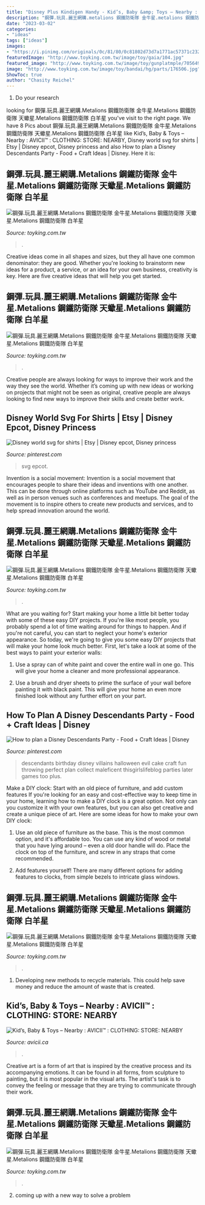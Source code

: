```yaml
---
title: "Disney Plus Kündigen Handy - Kid’s, Baby &amp; Toys – Nearby : Avicii™ : Clothing: Store: Nearby"
description: "鋼彈.玩具.麗王網購.metalions 鋼鐵防衛隊 金牛星.metalions 鋼鐵防衛隊 天蠍星.metalions 鋼鐵防衛隊 白羊星"
date: "2023-03-02"
categories:
- "ideas"
tags: ["ideas"]
images:
- "https://i.pinimg.com/originals/0c/81/80/0c81802d73d7a1771ac57371c2326364.png"
featuredImage: "http://www.toyking.com.tw/image/toy/gaia/104.jpg"
featured_image: "http://www.toyking.com.tw/image/toy/gunplatmple/705649.jpg"
image: "http://www.toyking.com.tw/image/toy/bandai/hg/parts/176506.jpg"
ShowToc: true
author: "Chasity Reichel"
---
```



1. Do your research

	

		
looking for 鋼彈.玩具.麗王網購.Metalions 鋼鐵防衛隊 金牛星.Metalions 鋼鐵防衛隊 天蠍星.Metalions 鋼鐵防衛隊 白羊星 you've visit to the right page. We have 8 Pics about 鋼彈.玩具.麗王網購.Metalions 鋼鐵防衛隊 金牛星.Metalions 鋼鐵防衛隊 天蠍星.Metalions 鋼鐵防衛隊 白羊星 like Kid’s, Baby &amp; Toys – Nearby : AVICII™ : CLOTHING: STORE: NEARBY, Disney world svg for shirts | Etsy | Disney epcot, Disney princess and also How to plan a Disney Descendants Party - Food + Craft Ideas | Disney. Here it is:
		
    
## 鋼彈.玩具.麗王網購.Metalions 鋼鐵防衛隊 金牛星.Metalions 鋼鐵防衛隊 天蠍星.Metalions 鋼鐵防衛隊 白羊星

<img loading=lazy src="http://www.toyking.com.tw/image/toy/3m/softback/02602.jpg" onerror="this.onerror=null;this.src='https://tse1.mm.bing.net/th?id=OIP.47Sdu-urKnWCd7fP0RHvLgAAAA&amp;pid=15.1';" alt="鋼彈.玩具.麗王網購.Metalions 鋼鐵防衛隊 金牛星.Metalions 鋼鐵防衛隊 天蠍星.Metalions 鋼鐵防衛隊 白羊星">

_Source: toyking.com.tw_

>. 

	

Creative ideas come in all shapes and sizes, but they all have one common denominator: they are good. Whether you're looking to brainstorm new ideas for a product, a service, or an idea for your own business, creativity is key. Here are five creative ideas that will help you get started.

    
## 鋼彈.玩具.麗王網購.Metalions 鋼鐵防衛隊 金牛星.Metalions 鋼鐵防衛隊 天蠍星.Metalions 鋼鐵防衛隊 白羊星

<img loading=lazy src="http://www.toyking.com.tw/image/toy/gaia/104.jpg" onerror="this.onerror=null;this.src='https://tse2.mm.bing.net/th?id=OIP.jNFA_ub36Iq8hQaAD2BDnQAAAA&amp;pid=15.1';" alt="鋼彈.玩具.麗王網購.Metalions 鋼鐵防衛隊 金牛星.Metalions 鋼鐵防衛隊 天蠍星.Metalions 鋼鐵防衛隊 白羊星">

_Source: toyking.com.tw_

>. 

	

Creative people are always looking for ways to improve their work and the way they see the world. Whether it’s coming up with new ideas or working on projects that might not be seen as original, creative people are always looking to find new ways to improve their skills and create better work.

    
## Disney World Svg For Shirts | Etsy | Disney Epcot, Disney Princess

<img loading=lazy src="https://i.pinimg.com/originals/0c/81/80/0c81802d73d7a1771ac57371c2326364.png" onerror="this.onerror=null;this.src='https://tse4.mm.bing.net/th?id=OIP.kcNiPma3qJX5y4Z9pEhDWAAAAA&amp;pid=15.1';" alt="Disney world svg for shirts | Etsy | Disney epcot, Disney princess">

_Source: pinterest.com_

>svg epcot. 

	

Invention is a social movement:
Invention is a social movement that encourages people to share their ideas and inventions with one another. This can be done through online platforms such as YouTube and Reddit, as well as in person venues such as conferences and meetups. The goal of the movement is to inspire others to create new products and services, and to help spread innovation around the world.

    
## 鋼彈.玩具.麗王網購.Metalions 鋼鐵防衛隊 金牛星.Metalions 鋼鐵防衛隊 天蠍星.Metalions 鋼鐵防衛隊 白羊星

<img loading=lazy src="http://www.toyking.com.tw/image/toy/bandai/hg/parts/176506.jpg" onerror="this.onerror=null;this.src='https://tse1.mm.bing.net/th?id=OIP.NkQ5y0LspZufKJbXrs35aQAAAA&amp;pid=15.1';" alt="鋼彈.玩具.麗王網購.Metalions 鋼鐵防衛隊 金牛星.Metalions 鋼鐵防衛隊 天蠍星.Metalions 鋼鐵防衛隊 白羊星">

_Source: toyking.com.tw_

>. 

	

What are you waiting for? Start making your home a little bit better today with some of these easy DIY projects.
If you're like most people, you probably spend a lot of time waiting around for things to happen. And if you're not careful, you can start to neglect your home's exterior appearance. So today, we're going to give you some easy DIY projects that will make your home look much better. First, let's take a look at some of the best ways to paint your exterior walls: 
1. Use a spray can of white paint and cover the entire wall in one go. This will give your home a cleaner and more professional appearance.

2. Use a brush and dryer sheets to prime the surface of your wall before painting it with black paint. This will give your home an even more finished look without any further effort on your part. 


    
## How To Plan A Disney Descendants Party - Food + Craft Ideas | Disney

<img loading=lazy src="https://s-media-cache-ak0.pinimg.com/736x/ac/39/5b/ac395b6051bf9f6127b6e439ec012a2e.jpg" onerror="this.onerror=null;this.src='https://tse4.mm.bing.net/th?id=OIP.aVkGm4lV7dKZmvqNBwr8FwHaQk&amp;pid=15.1';" alt="How to plan a Disney Descendants Party - Food + Craft Ideas | Disney">

_Source: pinterest.com_

>descendants birthday disney villains halloween evil cake craft fun throwing perfect plan collect maleficent thisgirlslifeblog parties later games too plus. 

	

Make a DIY clock: Start with an old piece of furniture, and add custom features
If you're looking for an easy and cost-effective way to keep time in your home, learning how to make a DIY clock is a great option. Not only can you customize it with your own features, but you can also get creative and create a unique piece of art. Here are some ideas for how to make your own DIY clock:
1. Use an old piece of furniture as the base. This is the most common option, and it's affordable too. You can use any kind of wood or metal that you have lying around – even a old door handle will do. Place the clock on top of the furniture, and screw in any straps that come recommended.

2. Add features yourself! There are many different options for adding features to clocks, from simple bezels to intricate glass windows.

    
## 鋼彈.玩具.麗王網購.Metalions 鋼鐵防衛隊 金牛星.Metalions 鋼鐵防衛隊 天蠍星.Metalions 鋼鐵防衛隊 白羊星

<img loading=lazy src="http://www.toyking.com.tw/image/toy/gunplatmple/705649.jpg" onerror="this.onerror=null;this.src='https://tse4.mm.bing.net/th?id=OIP.W7z5J-daWmCHAIIGOmb6kQAAAA&amp;pid=15.1';" alt="鋼彈.玩具.麗王網購.Metalions 鋼鐵防衛隊 金牛星.Metalions 鋼鐵防衛隊 天蠍星.Metalions 鋼鐵防衛隊 白羊星">

_Source: toyking.com.tw_

>. 

	

1. Developing new methods to recycle materials. This could help save money and reduce the amount of waste that is created.

    
## Kid’s, Baby &amp; Toys – Nearby : AVICII™ : CLOTHING: STORE: NEARBY

<img loading=lazy src="https://www.avicii.ca/wp-content/uploads/2018/05/avicii-flowers-section-2.jpg" onerror="this.onerror=null;this.src='https://tse1.mm.bing.net/th?id=OIP.-mXvKioWX42qIpSv8AvLYQAAAA&amp;pid=15.1';" alt="Kid’s, Baby &amp; Toys – Nearby : AVICII™ : CLOTHING: STORE: NEARBY">

_Source: avicii.ca_

>. 

	

Creative art is a form of art that is inspired by the creative process and its accompanying emotions. It can be found in all forms, from sculpture to painting, but it is most popular in the visual arts. The artist's task is to convey the feeling or message that they are trying to communicate through their work.

    
## 鋼彈.玩具.麗王網購.Metalions 鋼鐵防衛隊 金牛星.Metalions 鋼鐵防衛隊 天蠍星.Metalions 鋼鐵防衛隊 白羊星

<img loading=lazy src="http://www.toyking.com.tw/image/toy/gaia/022.jpg" onerror="this.onerror=null;this.src='https://tse3.mm.bing.net/th?id=OIP.W6kiVJoFtRc6e3wL2rUA2gAAAA&amp;pid=15.1';" alt="鋼彈.玩具.麗王網購.Metalions 鋼鐵防衛隊 金牛星.Metalions 鋼鐵防衛隊 天蠍星.Metalions 鋼鐵防衛隊 白羊星">

_Source: toyking.com.tw_

>. 

	

2. coming up with a new way to solve a problem 

